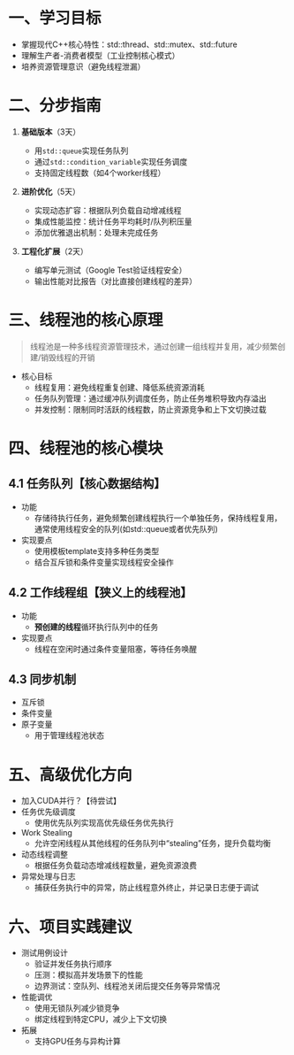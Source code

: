 # 一、学习目标​​
- 掌握现代C++核心特性：std::thread、std::mutex、std::future
- 理解生产者-消费者模型（工业控制核心模式）
- 培养资源管理意识（避免线程泄漏）
# 二、分步指南
1. **基础版本**（3天）  
   - 用`std::queue`实现任务队列  
   - 通过`std::condition_variable`实现任务调度  
   - 支持固定线程数（如4个worker线程）

2. **进阶优化**（5天）  
   - 实现动态扩容：根据队列负载自动增减线程  
   - 集成性能监控：统计任务平均耗时/队列积压量  
   - 添加优雅退出机制：处理未完成任务  

3. **工程化扩展**（2天）  
   - 编写单元测试（Google Test验证线程安全）  
   - 输出性能对比报告（对比直接创建线程的差异）  
# 三、线程池的核心原理
> 线程池是一种多线程资源管理技术，通过创建一组线程并复用，减少频繁创建/销毁线程的开销
- 核心目标
  - 线程复用：避免线程重复创建、降低系统资源消耗
  - 任务队列管理：通过缓冲队列调度任务，防止任务堆积导致内存溢出
  - 并发控制：限制同时活跃的线程数，防止资源竞争和上下文切换过载
# 四、线程池的核心模块
## 4.1  任务队列【核心数据结构】
- 功能
  - 存储待执行任务，避免频繁创建线程执行一个单独任务，保持线程复用，通常使用线程安全的队列(如std::queue或者优先队列)
- 实现要点
  - 使用模板template支持多种任务类型
  - 结合互斥锁和条件变量实现线程安全操作
## 4.2  工作线程组【狭义上的线程池】
- 功能
  - **预创建的线程**循环执行队列中的任务
- 实现要点
  - 线程在空闲时通过条件变量阻塞，等待任务唤醒
## 4.3  同步机制
- 互斥锁
- 条件变量
- 原子变量
  - 用于管理线程池状态
# 五、高级优化方向
- 加入CUDA并行？【待尝试】
- 任务优先级调度
  - 使用优先队列实现高优先级任务优先执行
- Work Stealing
  - 允许空闲线程从其他线程的任务队列中“stealing”任务，提升负载均衡
- 动态线程调整
  - 根据任务负载动态增减线程数量，避免资源浪费
- 异常处理与日志
  - 捕获任务执行中的异常，防止线程意外终止，并记录日志便于调试
# 六、项目实践建议
- 测试用例设计
  - 验证并发任务执行顺序
  - 压测：模拟高并发场景下的性能
  - 边界测试：空队列、线程池关闭后提交任务等异常情况
- 性能调优
  - 使用无锁队列减少锁竞争
  - 绑定线程到特定CPU，减少上下文切换
- 拓展
  - 支持GPU任务与异构计算
